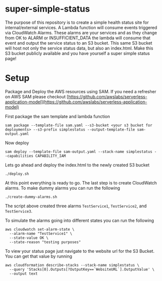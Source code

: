 # super-simple-status
The purpose of this repository is to create a simple health status site for internal/external services.  A Lambda function will consume events triggered via CloudWatch Alarms. These alarms are your services and as they change from OK to ALARM or INSUFFICIENT_DATA the lambda will consume that event and output the service status to an S3 bucket.  This same S3 bucket will host not only the service status data, but also an index.html.  Make this S3 bucket publicly available and you have yourself a super simple status page!

# Setup
Package and Deploy the AWS resources using SAM.  If you need a refresher on AWS SAM please checkout [https://github.com/awslabs/serverless-application-model](https://github.com/awslabs/serverless-application-model)

First package the sam template and lambda function
```
sam package --template-file sam.yaml --s3-bucket <your s3 bucket for deployments> --s3-prefix simplestatus --output-template-file sam-output.yaml
```

Now deploy
```
sam deploy --template-file sam-output.yaml --stack-name simplestatus --capabilities CAPABILITY_IAM
```

Lets go ahead and deploy the index.html to the newly created S3 bucket

```
./deploy.sh
```

At this point everything is ready to go.  The last step is to create CloudWatch alarms.  To make dummy alarms you can run the following

```
./create-dummy-alarms.sh
```

The script above created three alarms `TestService1`, `TestService2`, and `TestService3`.

To simulate the alarms going into different states you can run the following

```
aws cloudwatch set-alarm-state \
  --alarm-name "TestService1" \
  --state-value OK \
  --state-reason "testing purposes"
```

To view your status page just navigate to the website url for the S3 Bucket. You can get that value by running
```
aws cloudformation describe-stacks --stack-name simplestatus \
  --query 'Stacks[0].Outputs[?OutputKey==`WebsiteURL`].OutputValue' \
  --output text
```